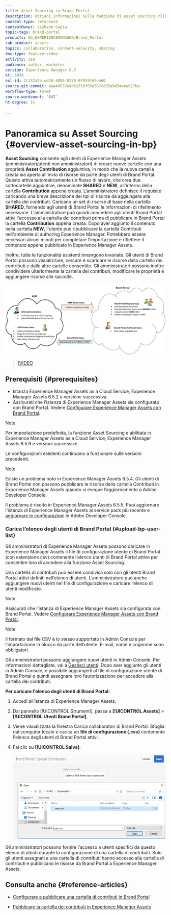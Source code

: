 ```yaml
---
title: Asset Sourcing in Brand Portal
description: Ottieni informazioni sulla funzione di asset sourcing rilasciata in Adobi Experience Manager Assets Brand Portal.
content-type: reference
contentOwner: Vishabh Gupta
topic-tags: brand-portal
products: SG_EXPERIENCEMANAGER/Brand_Portal
sub-product: assets
topics: collaboration, content-velocity, sharing
doc-type: feature-video
activity: use
audience: author, marketer
version: Experience Manager 6.5
kt: 3838
exl-id: 2c132a7a-ed10-4856-8378-67939167ea60
source-git-commit: aea49037eddb1558f85e567cd35eb434eee617ba
workflow-type: tm+mt
source-wordcount: '647'
ht-degree: 1%

---
```


# Panoramica su Asset Sourcing {#overview-asset-sourcing-in-bp}

**Asset Sourcing** consente agli utenti di Experience Manager Assets (amministratori/utenti non amministratori) di creare nuove cartelle con una proprietà **Asset Contribution** aggiuntiva, in modo che la nuova cartella creata sia aperta all&#39;invio di risorse da parte degli utenti di Brand Portal. Questo attiva automaticamente un flusso di lavoro, che crea due sottocartelle aggiuntive, denominate **SHARED** e **NEW**, all&#39;interno della cartella **Contribution** appena creata. L’amministratore definisce il requisito caricando una breve descrizione dei tipi di risorse da aggiungere alla cartella dei contributi. Caricano un set di risorse di base nella cartella **SHARED**, fornendo agli utenti di Brand Portal le informazioni di riferimento necessarie. L&#39;amministratore può quindi concedere agli utenti Brand Portal attivi l&#39;accesso alla cartella dei contributi prima di pubblicare in Brand Portal la cartella **Contribution** appena creata. Dopo aver aggiunto il contenuto nella cartella **NEW**, l&#39;utente può ripubblicare la cartella Contributi nell&#39;ambiente di authoring Experience Manager. Potrebbero essere necessari alcuni minuti per completare l’importazione e riflettere il contenuto appena pubblicato in Experience Manager Assets.

Inoltre, tutte le funzionalità esistenti rimangono invariate. Gli utenti di Brand Portal possono visualizzare, cercare e scaricare le risorse dalla cartella dei contributi e dalle altre cartelle consentite. Gli amministratori possono inoltre condividere ulteriormente la cartella dei contributi, modificare le proprietà e aggiungere risorse alle raccolte.

![Origine risorse Brand Portal](assets/asset-sourcing.png)

>[!VIDEO](https://video.tv.adobe.com/v/29365/?quality=12)

## Prerequisiti {#prerequisites}

* Istanza Experience Manager Assets as a Cloud Service, Experience Manager Assets 6.5.2 o versione successiva.
* Assicurati che l’istanza di Experience Manager Assets sia configurata con Brand Portal. Vedere [Configurare Experience Manager Assets con Brand Portal](../using/configure-aem-assets-with-brand-portal.md).

<!--
* Ensure that your Brand Portal tenant is configured with one AEM Assets author instance.
-->

>[!NOTE]
>
>Per impostazione predefinita, la funzione Asset Sourcing è abilitata in Experience Manager Assets as a Cloud Service, Experience Manager Assets 6.5.9 e versioni successive.
>
>Le configurazioni esistenti continuano a funzionare sulle versioni precedenti.

>[!NOTE]
>
>Esiste un problema noto in Experience Manager Assets 6.5.4. Gli utenti di Brand Portal non possono pubblicare le risorse della cartella Contributi in Experience Manager Assets quando si esegue l’aggiornamento a Adobe Developer Console.
>
>Il problema è risolto in Experience Manager Assets 6.5.5. Puoi aggiornare l&#39;istanza di Experience Manager Assets al service pack più recente e [aggiornare le configurazioni](https://experienceleague.adobe.com/en/docs/experience-manager-65/content/assets/brandportal/configure-aem-assets-with-brand-portal#upgrade-integration-65) in Adobe Developer Console.

<!--

>For immediate fix on AEM 6.5.4, it is recommended to [download the hotfix](https://www.adobeaemcloud.com/content/marketplace/marketplaceProxy.html?packagePath=/content/companies/public/adobe/packages/cq650/hotfix/cq-6.5.0-hotfix-33041) and install on your author instance.
-->

<!--
## Configure Asset Sourcing {#configure-asset-sourcing}

**Asset Sourcing** is configured from within the AEM Assets author instance. The administrators can enable the Asset Sourcing feature flag configuration from the **AEM Web Console Configuration** and upload the active Brand Portal users list in **AEM Assets**.

>[!NOTE]
>
>Asset Sourcing is by default enabled on AEM Assets as a Cloud Service. The AEM administrator can directly upload the active Brand Portal users to allow them access to the Asset Sourcing feature.

>[!NOTE]
>
>Before you begin with the configuration, ensure that your AEM Assets instance is configured with Brand Portal. See, [Configure AEM Assets with Brand Portal](../using/configure-aem-assets-with-brand-portal.md). 

The following video demonstrates, how to configure Asset Sourcing on your AEM Assets author instance:

>[!VIDEO](https://video.tv.adobe.com/v/29771)
-->

<!--
### Enable Asset Sourcing {#enable-asset-sourcing}

AEM administrators can enable the Asset Sourcing feature flag from within the AEM Web Console Configuration (a.k.a Configuration Manager).

>[!NOTE]
>
>This step is not applicable for AEM Assets as a Cloud Service.


**To enable Asset Sourcing:**
1. Log in to your AEM Assets author instance and open Configuration Manager. 
Default URL: http:// localhost:4502/system/console/configMgr.
1. Search using the keyword **Asset Sourcing** to locate **[!UICONTROL Asset Sourcing Feature Flag Config]**.
1. Click **[!UICONTROL Asset Sourcing Feature Flag Config]** to open the configuration window.
1. Select the **[!UICONTROL feature.flag.active.status]** check box.
1. Click **[!UICONTROL Save]**.

![](assets/enable-asset-sourcing.png)
-->


### Carica l’elenco degli utenti di Brand Portal {#upload-bp-user-list}

Gli amministratori di Experience Manager Assets possono caricare in Experience Manager Assets il file di configurazione utente di Brand Portal (con estensione csv) contenente l’elenco utenti di Brand Portal attivo per consentire loro di accedere alla funzione Asset Sourcing.

Una cartella di contributi può essere condivisa solo con gli utenti Brand Portal attivi definiti nell’elenco di utenti. L’amministratore può anche aggiungere nuovi utenti nel file di configurazione e caricare l’elenco di utenti modificato.

>[!NOTE]
>
>Assicurati che l’istanza di Experience Manager Assets sia configurata con Brand Portal. Vedere [Configurare Experience Manager Assets con Brand Portal](../using/configure-aem-assets-with-brand-portal.md).

>[!NOTE]
>
>Il formato del file CSV è lo stesso supportato in Admin Console per l’importazione in blocco da parte dell’utente. E-mail, nome e cognome sono obbligatori.

Gli amministratori possono aggiungere nuovi utenti in Admin Console. Per informazioni dettagliate, vai a [Gestisci utenti](brand-portal-adding-users.md). Dopo aver aggiunto gli utenti in Admin Console, è possibile aggiungerli al file di configurazione utente di Brand Portal e quindi assegnare loro l’autorizzazione per accedere alla cartella dei contributi.

**Per caricare l&#39;elenco degli utenti di Brand Portal:**

1. Accedi all’istanza di Experience Manager Assets.
1. Dal pannello [!UICONTROL Strumenti], passa a **[!UICONTROL Assets]** > **[!UICONTROL Utenti Brand Portal]**.

1. Viene visualizzata la finestra Carica collaboratori di Brand Portal.
Sfoglia dal computer locale e carica un **file di configurazione (.csv)** contenente l&#39;elenco degli utenti di Brand Portal attivi.
1. Fai clic su **[!UICONTROL Salva]**.

   ![](assets/upload-user-list2.png)


Gli amministratori possono fornire l’accesso a utenti specifici da questo elenco di utenti durante la configurazione di una cartella di contributi. Solo gli utenti assegnati a una cartella di contributi hanno accesso alla cartella di contributi e pubblicano le risorse da Brand Portal a Experience Manager Assets.

## Consulta anche {#reference-articles}

* [Configurare e pubblicare una cartella di contributi in Brand Portal](brand-portal-publish-contribution-folder-to-brand-portal.md)

* [Pubblicare la cartella dei contributi in Experience Manager Assets](brand-portal-publish-contribution-folder-to-aem-assets.md)
